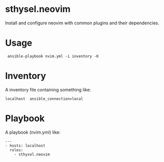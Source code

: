 sthysel.neovim
===

Install and configure neovim with common plugins and their
dependencies.

Usage
===

```
 ansible-playbook nvim.yml -i inventory -K
```

Inventory
===

A inventory file containing something like:
```
localhost  ansible_connection=local 
```

Playbook 
===

A playbook (nvim.yml) like:
```
---
- hosts: localhost
  roles:
    - sthysel.neovim

```
